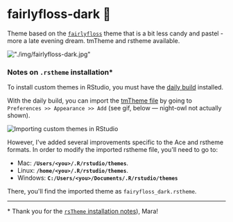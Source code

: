 # fairlyfloss-dark 🦄

Theme based on the [`fairlyfloss`](http://sailorhg.github.io/fairyfloss/) theme that is a bit less candy and pastel - more a late evening dream. tmTheme and rstheme available.

!["./img/fairlyfloss-dark.jpg"](https://github.com/Z3tt/fairlyfloss-dark/blob/master/img/fairlyfloss-dark.png)

  
  
### Notes on `.rstheme` installation*

To install custom themes in RStudio, you must have the [daily build](https://dailies.rstudio.com/) installed. 

With the daily build, you can import the [tmTheme file](https://github.com/batpigandme/night-owlish/blob/master/tmTheme/night-owlish.tmTheme) by going to `Preferences >> Appearance >> Add` (see gif, below — night-owl not actually shown).

![Importing custom themes in RStudio](https://i.imgur.com/0801DLK.gif)

However, I've added several improvements specific to the Ace and rstheme formats. In order to modify the imported rstheme file, you'll need to go to:

- Mac: **`/Users/<you>/.R/rstudio/themes`**. 
- Linux: **`/home/<you>/.R/rstudio/themes`**.
- Windows: **`C:/Users/<you>/Documents/.R/rstudio/themes`**

There, you'll find the imported theme as `fairyfloss_dark.rstheme`.

---
\* Thank you for the [`rsTheme` installation notes](https://github.com/batpigandme/night-owlish)), Mara!
